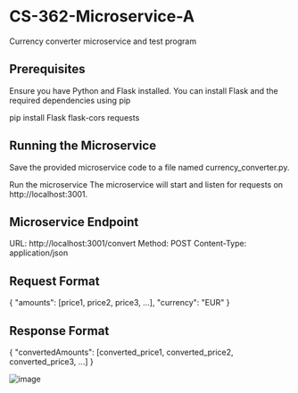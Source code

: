 # CS-362-Microservice-A
Currency converter microservice and test program

## Prerequisites ##

Ensure you have Python and Flask installed. You can install Flask and the required dependencies using pip

pip install Flask flask-cors requests

## Running the Microservice ##

Save the provided microservice code to a file named currency_converter.py.

Run the microservice
The microservice will start and listen for requests on http://localhost:3001.

## Microservice Endpoint ##
URL: http://localhost:3001/convert
Method: POST
Content-Type: application/json

## Request Format ##
{
  "amounts": [price1, price2, price3, ...],
  "currency": "EUR"
}

## Response Format ##
{
  "convertedAmounts": [converted_price1, converted_price2, converted_price3, ...]
}

![image](https://github.com/user-attachments/assets/5e31d889-e3e0-48ab-b346-25388b10230c)
